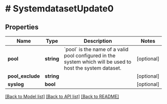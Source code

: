 # # SystemdatasetUpdate0

## Properties

Name | Type | Description | Notes
------------ | ------------- | ------------- | -------------
**pool** | **string** | &#x60;pool&#x60; is the name of a valid pool configured in the system which will be used to host the system dataset. | [optional]
**pool_exclude** | **string** |  | [optional]
**syslog** | **bool** |  | [optional]

[[Back to Model list]](../../README.md#models) [[Back to API list]](../../README.md#endpoints) [[Back to README]](../../README.md)
